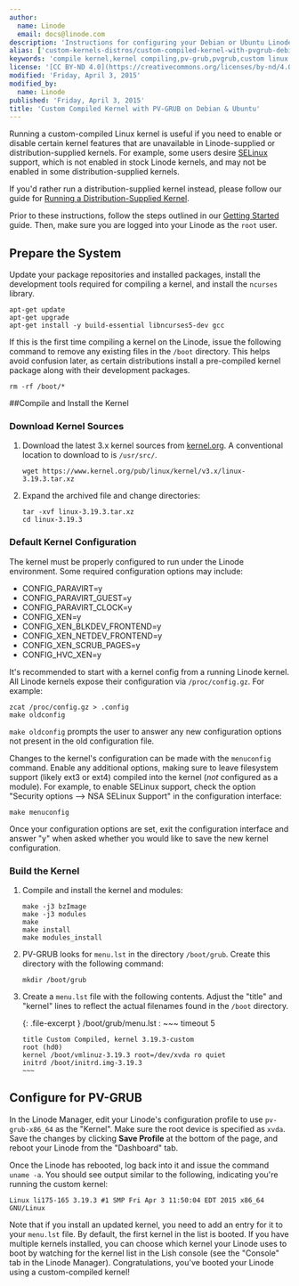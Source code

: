 ```yaml
---
author:
  name: Linode
  email: docs@linode.com
description: 'Instructions for configuring your Debian or Ubuntu Linode to run a custom compiled kernel with PV-GRUB.'
alias: ['custom-kernels-distros/custom-compiled-kernel-with-pvgrub-debian-7-ubuntu']
keywords: 'compile kernel,kernel compiling,pv-grub,pvgrub,custom linux kernel,custom linode, debian,ubuntu'
license: '[CC BY-ND 4.0](https://creativecommons.org/licenses/by-nd/4.0)'
modified: 'Friday, April 3, 2015'
modified_by:
  name: Linode
published: 'Friday, April 3, 2015'
title: 'Custom Compiled Kernel with PV-GRUB on Debian & Ubuntu'
---
```


Running a custom-compiled Linux kernel is useful if you need to enable or disable certain kernel features that are unavailable in Linode-supplied or distribution-supplied kernels. For example, some users desire [SELinux](http://en.wikipedia.org/wiki/Security-Enhanced_Linux) support, which is not enabled in stock Linode kernels, and may not be enabled in some distribution-supplied kernels.

If you'd rather run a distribution-supplied kernel instead, please follow our guide for [Running a Distribution-Supplied Kernel](/docs/tools-reference/custom-kernels-distros/run-a-distributionsupplied-kernel-with-pvgrub).

Prior to these instructions, follow the steps outlined in our [Getting Started](/docs/getting-started/) guide. Then, make sure you are logged into your Linode as the `root` user.

## Prepare the System

Update your package repositories and installed packages, install the development tools required for compiling a kernel, and install the `ncurses` library.

    apt-get update
    apt-get upgrade
    apt-get install -y build-essential libncurses5-dev gcc

If this is the first time compiling a kernel on the Linode, issue the following command to remove any existing files in the `/boot` directory. This helps avoid confusion later, as certain distributions install a pre-compiled kernel package along with their development packages.

    rm -rf /boot/*

##Compile and Install the Kernel

### Download Kernel Sources

1.  Download the latest 3.x kernel sources from [kernel.org](http://kernel.org/). A conventional location to download to is `/usr/src/`.

        wget https://www.kernel.org/pub/linux/kernel/v3.x/linux-3.19.3.tar.xz

2.  Expand the archived file and change directories:

        tar -xvf linux-3.19.3.tar.xz
        cd linux-3.19.3

### Default Kernel Configuration

The kernel must be properly configured to run under the Linode environment. Some required configuration options may include:

-   CONFIG\_PARAVIRT=y
-   CONFIG\_PARAVIRT\_GUEST=y
-   CONFIG\_PARAVIRT\_CLOCK=y
-   CONFIG\_XEN=y
-   CONFIG\_XEN\_BLKDEV\_FRONTEND=y
-   CONFIG\_XEN\_NETDEV\_FRONTEND=y
-   CONFIG\_XEN\_SCRUB\_PAGES=y
-   CONFIG\_HVC\_XEN=y

It's recommended to start with a kernel config from a running Linode kernel. All Linode kernels expose their configuration via `/proc/config.gz`. For example:

    zcat /proc/config.gz > .config
    make oldconfig

`make oldconfig` prompts the user to answer any new configuration options not present in the old configuration file.

Changes to the kernel's configuration can be made with the `menuconfig` command. Enable any additional options, making sure to leave filesystem support (likely ext3 or ext4) compiled into the kernel (*not* configured as a module). For example, to enable SELinux support, check the option "Security options --\> NSA SELinux Support" in the configuration interface:

    make menuconfig

Once your configuration options are set, exit the configuration interface and answer "y" when asked whether you would like to save the new kernel configuration.

### Build the Kernel

1.  Compile and install the kernel and modules:

        make -j3 bzImage
        make -j3 modules
        make
        make install
        make modules_install

2.  PV-GRUB looks for `menu.lst` in the directory `/boot/grub`. Create this directory with the following command:

        mkdir /boot/grub

3.  Create a `menu.lst` file with the following contents. Adjust the "title" and "kernel" lines to reflect the actual filenames found in the `/boot` directory.

    {: .file-excerpt }
    /boot/grub/menu.lst
    :   ~~~
    	timeout 5

    	title Custom Compiled, kernel 3.19.3-custom
    	root (hd0)
    	kernel /boot/vmlinuz-3.19.3 root=/dev/xvda ro quiet
        initrd /boot/initrd.img-3.19.3
        ~~~

## Configure for PV-GRUB

In the Linode Manager, edit your Linode's configuration profile to use `pv-grub-x86_64` as the "Kernel". Make sure the root device is specified as `xvda`. Save the changes by clicking **Save Profile** at the bottom of the page, and reboot your Linode from the "Dashboard" tab.

Once the Linode has rebooted, log back into it and issue the command `uname -a`. You should see output similar to the following, indicating you're running the custom kernel:

    Linux li175-165 3.19.3 #1 SMP Fri Apr 3 11:50:04 EDT 2015 x86_64 GNU/Linux

Note that if you install an updated kernel, you need to add an entry for it to your `menu.lst` file. By default, the first kernel in the list is booted. If you have multiple kernels installed, you can choose which kernel your Linode uses to boot by watching for the kernel list in the Lish console (see the "Console" tab in the Linode Manager). Congratulations, you've booted your Linode using a custom-compiled kernel!

